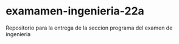 # examamen-ingenieria-22a
Repositorio para la entrega de la seccion programa del examen de ingenieria
